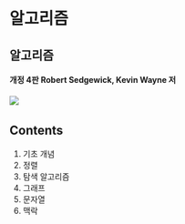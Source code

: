 # 알고리즘

## 알고리즘

#### 개정 4판 Robert Sedgewick, Kevin Wayne 저

<img src="![img.png](img.png)" width="30%">

## Contents

1. 기초 개념
2. 정렬
3. 탐색 알고리즘
4. 그래프
5. 문자열
6. 맥락

